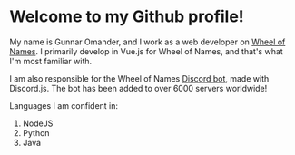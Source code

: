 # Welcome to my Github profile!
My name is Gunnar Omander, and I work as a web developer on [Wheel of Names](https://wheelofnames.com). I primarily develop in Vue.js for Wheel of Names, and that's what I'm most familiar with.

I am also responsible for the Wheel of Names [Discord bot](https://wheelofnames.com/faq/discordbot), made with Discord.js. The bot has been added to over 6000 servers worldwide!

Languages I am confident in:
1. NodeJS
2. Python
3. Java